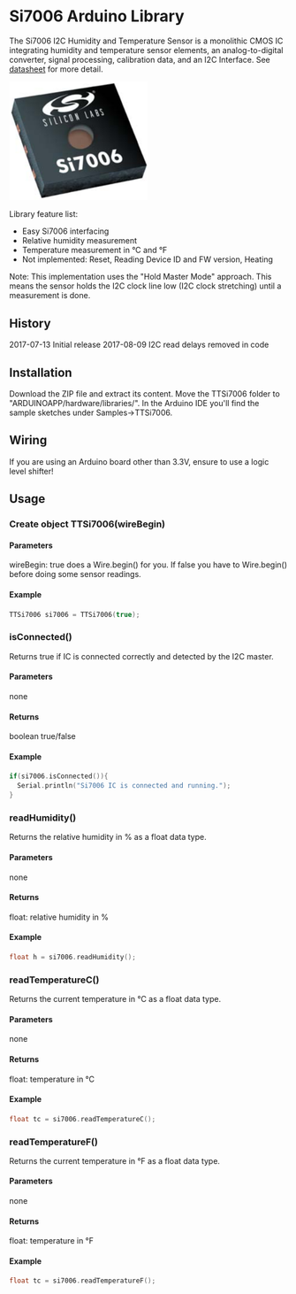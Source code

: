 # Si7006 Arduino Library

The Si7006 I2C Humidity and Temperature Sensor is a monolithic CMOS IC integrating humidity and temperature sensor elements, an analog-to-digital converter, signal processing, calibration data, and an I2C Interface. See <a href="Documents/Si7006 Sensor Datasheet.pdf">datasheet</a> for more detail.

<img src="Documents/Si7006.png" width="250" />

Library feature list:

 * Easy Si7006 interfacing
 * Relative humidity measurement
 * Temperature measurement in °C and °F
 * Not implemented: Reset, Reading Device ID and FW version, Heating

Note: This implementation uses the "Hold Master Mode" approach. This means the sensor holds the I2C clock line low (I2C clock stretching) until a measurement is done.

## History
2017-07-13 Initial release
2017-08-09 I2C read delays removed in code

## Installation
Download the ZIP file and extract its content. Move the TTSi7006 folder to "ARDUINOAPP/hardware/libraries/". In the Arduino IDE you'll find the sample sketches under Samples->TTSi7006.

## Wiring
If you are using an Arduino board other than 3.3V, ensure to use a logic level shifter!

## Usage
### Create object TTSi7006(wireBegin)

#### Parameters
wireBegin: true does a Wire.begin() for you. If false you have to Wire.begin() before doing some sensor readings.

#### Example
```cpp
TTSi7006 si7006 = TTSi7006(true);
```

### isConnected()
Returns true if IC is connected correctly and detected by the I2C master.

#### Parameters
none

#### Returns
boolean true/false

#### Example
```cpp
if(si7006.isConnected()){
  Serial.println("Si7006 IC is connected and running.");
}
```


### readHumidity()
Returns the relative humidity in % as a float data type.

#### Parameters
none

#### Returns
float: relative humidity in %

#### Example
```cpp
float h = si7006.readHumidity();
```


### readTemperatureC()
Returns the current temperature in °C as a float data type.

#### Parameters
none

#### Returns
float: temperature in °C

#### Example
```cpp
float tc = si7006.readTemperatureC();
```


### readTemperatureF()
Returns the current temperature in °F as a float data type.

#### Parameters
none

#### Returns
float: temperature in °F

#### Example
```cpp
float tc = si7006.readTemperatureF();
```